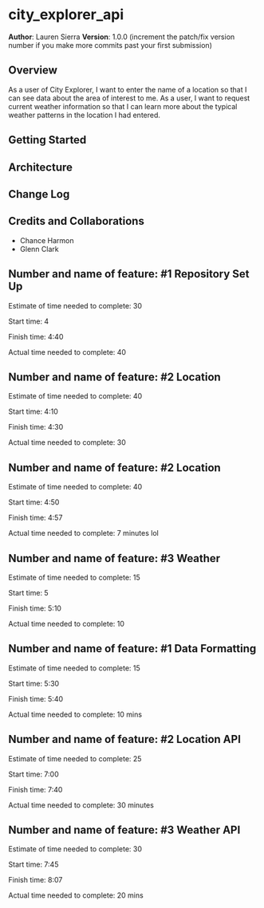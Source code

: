 # city_explorer_api

**Author**: Lauren Sierra
**Version**: 1.0.0 (increment the patch/fix version number if you make more commits past your first submission)

## Overview
As a user of City Explorer, I want to enter the name of a location so that I can see data about the area of interest to me.
As a user, I want to request current weather information so that I can learn more about the typical weather patterns in the location I had entered.

## Getting Started
<!-- What are the steps that a user must take in order to build this app on their own machine and get it running? -->

## Architecture
<!-- Provide a detailed description of the application design. What technologies (languages, libraries, etc) you're using, and any other relevant design information. -->

## Change Log
<!-- Use this area to document the iterative changes made to your application as each feature is successfully implemented. Use time stamps. Here's an examples:

01-01-2001 4:59pm - Application now has a fully-functional express server, with a GET route for the location resource. -->

## Credits and Collaborations

- Chance Harmon
- Glenn Clark


## Number and name of feature: #1 Repository Set Up

Estimate of time needed to complete: 30

Start time: 4


Finish time: 4:40

Actual time needed to complete: 40

## Number and name of feature: #2 Location

Estimate of time needed to complete: 40

Start time: 4:10


Finish time: 4:30

Actual time needed to complete: 30

## Number and name of feature: #2 Location

Estimate of time needed to complete: 40

Start time: 4:50


Finish time: 4:57

Actual time needed to complete: 7 minutes lol

## Number and name of feature: #3 Weather

Estimate of time needed to complete: 15

Start time: 5


Finish time: 5:10

Actual time needed to complete: 10

## Number and name of feature: #1 Data Formatting

Estimate of time needed to complete: 15

Start time: 5:30


Finish time: 5:40

Actual time needed to complete: 10 mins

## Number and name of feature: #2 Location API

Estimate of time needed to complete: 25

Start time: 7:00


Finish time: 7:40

Actual time needed to complete: 30 minutes

## Number and name of feature: #3 Weather API

Estimate of time needed to complete: 30

Start time: 7:45


Finish time: 8:07

Actual time needed to complete: 20 mins